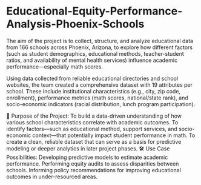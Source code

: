 # Educational-Equity-Performance-Analysis-Phoenix-Schools


The aim of the project is to collect, structure, and analyze educational data from 166 schools across Phoenix, Arizona, to explore how different factors (such as student demographics, educational methods, teacher-student ratios, and availability of mental health services) influence academic performance—especially math scores.

Using data collected from reliable educational directories and school websites, the team created a comprehensive dataset with 19 attributes per school. These include institutional characteristics (e.g., city, zip code, enrollment), performance metrics (math scores, national/state rank), and socio-economic indicators (racial distribution, lunch program participation).

🎯 Purpose of the Project:
To build a data-driven understanding of how various school characteristics correlate with academic outcomes.
To identify factors—such as educational method, support services, and socio-economic context—that potentially impact student performance in math.
To create a clean, reliable dataset that can serve as a basis for predictive modeling or deeper analytics in later project phases.
🛠️ Use Case Possibilities:
Developing predictive models to estimate academic performance.
Performing equity audits to assess disparities between schools.
Informing policy recommendations for improving educational outcomes in under-resourced areas.
